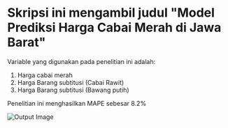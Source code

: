 # Skripsi ini mengambil judul "Model Prediksi Harga Cabai Merah di Jawa Barat"
Variable yang digunakan pada penelitian ini adalah:
1. Harga cabai merah
2. Harga Barang subtitusi (Cabai Rawit)
3. Harga Barang subtitusi (Bawang putih)

Penelitian ini menghasilkan MAPE sebesar 8.2%

![Output Image](output/output_3_Faktor_2023_Akhir.png)
